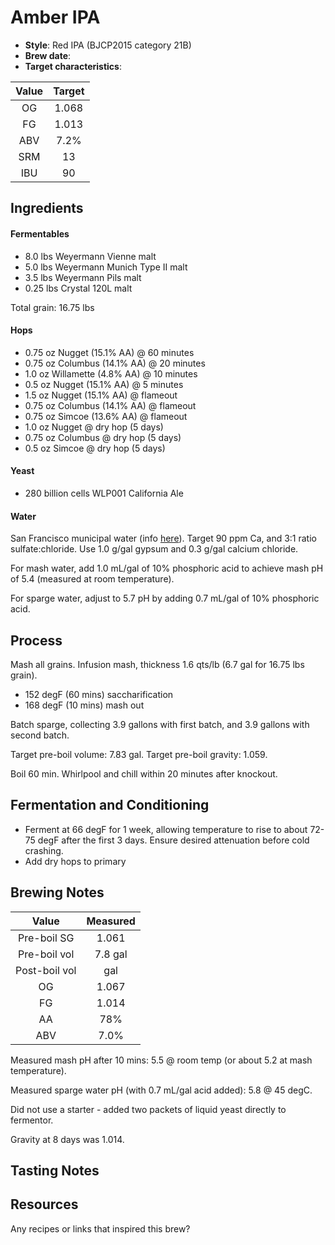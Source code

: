 # Amber IPA

* **Style**: Red IPA (BJCP2015 category 21B)
* **Brew date**: 
* **Target characteristics**: 

| Value      | Target |
| :--------: |:------:|
| OG         | 1.068  | 
| FG         | 1.013  | 
| ABV        | 7.2%   |   
| SRM        | 13     |   
| IBU        | 90     |   

## Ingredients

#### Fermentables

* 8.0 lbs Weyermann Vienne malt
* 5.0 lbs Weyermann Munich Type II malt
* 3.5 lbs Weyermann Pils malt
* 0.25 lbs Crystal 120L malt

Total grain: 16.75 lbs

#### Hops

* 0.75 oz Nugget (15.1% AA) @ 60 minutes
* 0.75 oz Columbus (14.1% AA) @ 20 minutes
* 1.0 oz Willamette (4.8% AA) @ 10 minutes
* 0.5 oz Nugget (15.1% AA) @ 5 minutes
* 1.5 oz Nugget (15.1% AA) @ flameout
* 0.75 oz Columbus (14.1% AA) @ flameout
* 0.75 oz Simcoe (13.6% AA) @ flameout
* 1.0 oz Nugget @ dry hop (5 days)
* 0.75 oz Columbus @ dry hop (5 days)
* 0.5 oz Simcoe @ dry hop (5 days)

#### Yeast

* 280 billion cells WLP001 California Ale

#### Water

San Francisco municipal water (info [here](/docs/water.md)). Target 90 ppm Ca, and 3:1 ratio sulfate:chloride. Use 1.0 g/gal gypsum and 0.3 g/gal calcium chloride.

For mash water, add 1.0 mL/gal of 10% phosphoric acid to achieve mash pH of 5.4 (measured at room temperature).

For sparge water, adjust to 5.7 pH by adding 0.7 mL/gal of 10% phosphoric acid.

## Process

Mash all grains. Infusion mash, thickness 1.6 qts/lb (6.7 gal for 16.75 lbs grain).

* 152 degF (60 mins) saccharification
* 168 degF (10 mins) mash out

Batch sparge, collecting 3.9 gallons with first batch, and 3.9 gallons with second batch.

Target pre-boil volume: 7.83 gal. Target pre-boil gravity: 1.059.

Boil 60 min. Whirlpool and chill within 20 minutes after knockout.

## Fermentation and Conditioning

* Ferment at 66 degF for 1 week, allowing temperature to rise to about 72-75 degF after the first 3 days. Ensure desired attenuation before cold crashing.
* Add dry hops to primary


## Brewing Notes

| Value         | Measured  |
| :-----------: |:---------:|
| Pre-boil SG   | 1.061     |
| Pre-boil vol  | 7.8 gal   |
| Post-boil vol |  gal |
| OG            | 1.067     | 
| FG            | 1.014     | 
| AA            | 78%       | 
| ABV           | 7.0%      | 

Measured mash pH after 10 mins: 5.5 @ room temp (or about 5.2 at mash temperature).

Measured sparge water pH (with 0.7 mL/gal acid added): 5.8 @ 45 degC.

Did not use a starter - added two packets of liquid yeast directly to fermentor.

Gravity at 8 days was 1.014.


## Tasting Notes

## Resources

Any recipes or links that inspired this brew?
